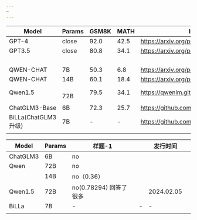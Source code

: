 ```yaml
---
~
---
```


| Model               | Params  | GSM8K | MATH | links                                    |
| ------------------- | ------- | ----- | ---- | ---------------------------------------- |
| GPT-4               | close   | 92.0  | 42.5 | https://arxiv.org/pdf/2309.16609.pdf<br> |
| GPT3.5              | close   | 80.8  | 34.1 | https://arxiv.org/pdf/2309.16609.pdf<br> |
| <br>                |         |       |      |                                          |
| QWEN-CHAT           | 7B      | 50.3  | 6.8  | https://arxiv.org/pdf/2309.16609.pdf     |
| QWEN-CHAT           | 14B     | 60.1  | 18.4 | https://arxiv.org/pdf/2309.16609.pdf     |
| Qwen1.5             | <br>72B | 79.5  | 34.1 | https://qwenlm.github.io/blog/qwen1.5/   |
|                     |         |       |      |                                          |
| ChatGLM3-Base<br>                    | 6B        | 72.3      | 25.7     | https://github.com/THUDM/ChatGLM3                                         |
| BiLLa(ChatGLM3升级) | 7B      | -     | -    | https://github.com/Neutralzz/BiLLa       |
|                     |         |       |      |                                          |



| Model | Params | 样题-1 |  | 发行时间 |  |
| ---- | ---- | ---- | ---- | ---- | ---- |
| ChatGLM3 <br> | 6B | no |  |  |  |
| Qwen | 72B | no |  |  |  |
|  | 14B | no（0.36） |  |  |  |
| Qwen1.5 | 72B | no(0.78294) 回答了很多 |  | 2024.02.05 |  |
| BiLLa | 7B | - | - | - |  |
|  |  |  |  |  |  |
